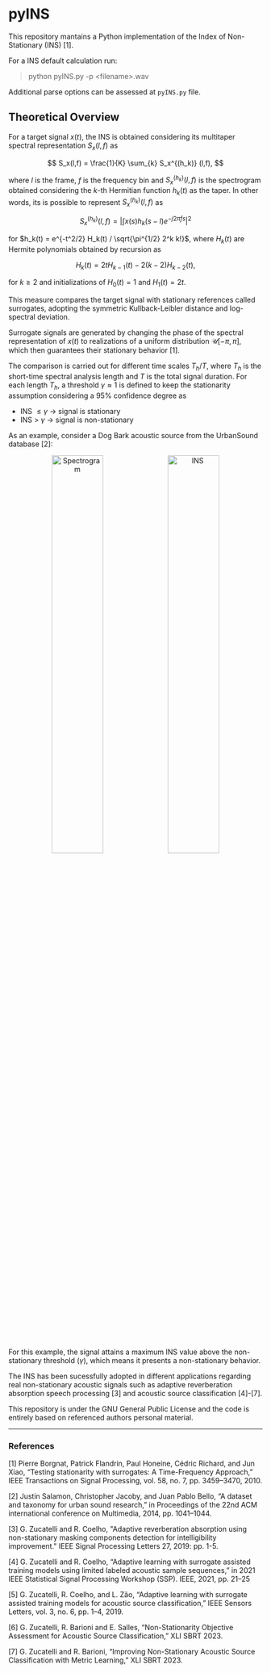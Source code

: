 # pyINS

This repository mantains a Python implementation of the Index of Non-Stationary (INS) [1].

For a INS default calculation run:
> python pyINS.py -p \<filename\>.wav 

Additional parse options can be assessed at `pyINS.py` file.

<!-- Or parse a text list of paths for multiprocessing as:
> python exec_ins.py -l \<text_filepaths_list\>.txt 

Additional parse options can be assessed at `exec_ins.py` file. -->

## Theoretical Overview
For a target signal $x(t)$, the INS is obtained considering its multitaper spectral representation $S_x(l,f)$ as

$$
  S_x(l,f) = \frac{1}{K} \sum_{k} S_x^{(h_k)} (l,f),
$$


where $l$ is the frame, $f$ is the frequency bin and  $S_x^{(h_k)} (l,f)$ is the spectrogram obtained considering the $k$-th Hermitian function $h_k(t)$ as the taper. 
In other words, its is possible to represent $S_x^{(h_k)} (l,f)$ as

$$
  S_x^{(h_k)} (l,f) = \left| \int x(s) h_k(s-l) e^{-j 2\pi fs} \right|^2 
$$

for $h_k(t) = e^{-t^2/2} H_k(t) / \sqrt{\pi^{1/2} 2^k k!}$,
where $H_k(t)$ are Hermite polynomials obtained by recursion as

$$
H_k(t) = 2t H_{k-1}(t) - 2(k-2)H_{k-2}(t),
$$

for $k \ge 2$ and initializations of $H_0(t)=1$ and $H_1(t)=2t$. 

This measure compares the target signal with stationary references called surrogates, adopting the symmetric Kullback-Leibler distance and log-spectral deviation.

Surrogate signals are generated by changing the phase of the spectral representation of $x(t)$ to realizations of a uniform distribution $\mathcal{U}[-\pi,\pi]$, which then guarantees their stationary behavior [1].

The comparison is carried out for different time scales $T_h/T$, where $T_h$ is the short-time spectral analysis length and $T$ is the total signal duration.
For each length $T_h$, a threshold $\gamma \approx 1$ is defined to keep the stationarity assumption considering a $95\%$ confidence degree as

- INS $\leq \gamma$ → signal is stationary
- INS > $\gamma$ → signal is non-stationary


As an example, consider a Dog Bark acoustic source from the UrbanSound database [2]:
<div align="center">
  <picture>
    <img alt="Spectrogram" width="45%" align="center" src="imgs/dogs_spec_tight.png">
  </picture>
  <picture>
    <img alt="INS" width="45%" align="center" src="imgs/dogs_ins_tight.png">
  </picture>
</div>

For this example, the signal attains a maximum INS value above the non-stationary threshold ($\gamma$), which means it presents a non-stationary behavior.

The INS has been sucessfully adopted in different applications regarding real non-stationary acoustic signals such as adaptive reverberation absorption speech processing [3] and acoustic source classification [4]-[7].

This repository is under the GNU General Public License and the code is entirely based on referenced authors personal material.

---
### References
[1] Pierre Borgnat, Patrick Flandrin, Paul Honeine, Cédric Richard, and Jun Xiao, “Testing stationarity with surrogates: A Time-Frequency Approach,” IEEE Transactions on Signal Processing, vol. 58, no. 7, pp. 3459–3470, 2010.

[2] Justin Salamon, Christopher Jacoby, and Juan Pablo Bello, “A dataset and taxonomy for urban sound research,” in Proceedings of the 22nd ACM international conference on Multimedia, 2014, pp. 1041–1044.

[3] G. Zucatelli and R. Coelho, "Adaptive reverberation absorption using non-stationary masking components detection for intelligibility improvement." IEEE Signal Processing Letters 27, 2019: pp. 1-5.

[4] G. Zucatelli and R. Coelho, “Adaptive learning with surrogate assisted training models using limited labeled acoustic sample sequences,” in 2021 IEEE Statistical Signal Processing Workshop (SSP). IEEE, 2021, pp. 21–25

[5] G. Zucatelli, R. Coelho, and L. Zão, “Adaptive learning with surrogate assisted training models for acoustic source classification,” IEEE Sensors Letters, vol. 3, no. 6, pp. 1–4, 2019.

[6] G. Zucatelli, R. Barioni and E. Salles, “Non-Stationarity Objective Assessment for Acoustic Source Classification,” XLI SBRT 2023.

[7] G. Zucatelli and R. Barioni, “Improving Non-Stationary Acoustic Source Classification with Metric Learning,” XLI SBRT 2023.
